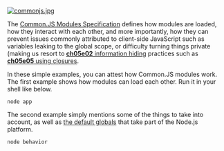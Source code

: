 [![commonjs.jpg][1]][2]

The [Common.JS Modules Specification][2] defines how modules are loaded, how they interact with each other, and more importantly, how they can prevent issues commonly attributed to client-side JavaScript such as variables leaking to the global scope, or difficulty turning things private (making us resort to [**ch05e02** information hiding][3] practices such as [**ch05e05** using closures][4].

In these simple examples, you can attest how Common.JS modules work. The first example shows how modules can load each other. Run it in your shell like below.

```shell
node app
```

The second example simply mentions some of the things to take into account, as well as [the default globals][5] that take part of the Node.js platform.

```shell
node behavior
```


  [1]: http://i.imgur.com/fxJcqCJ.jpg
  [2]: http://wiki.commonjs.org/wiki/CommonJS "Common.JS wiki home"
  [3]: https://github.com/bevacqua/buildfirst/tree/latest/ch05/02_information-hiding
  [4]: https://github.com/bevacqua/buildfirst/tree/latest/ch05/05_closures
  [5]: http://nodejs.org/api/globals.html
